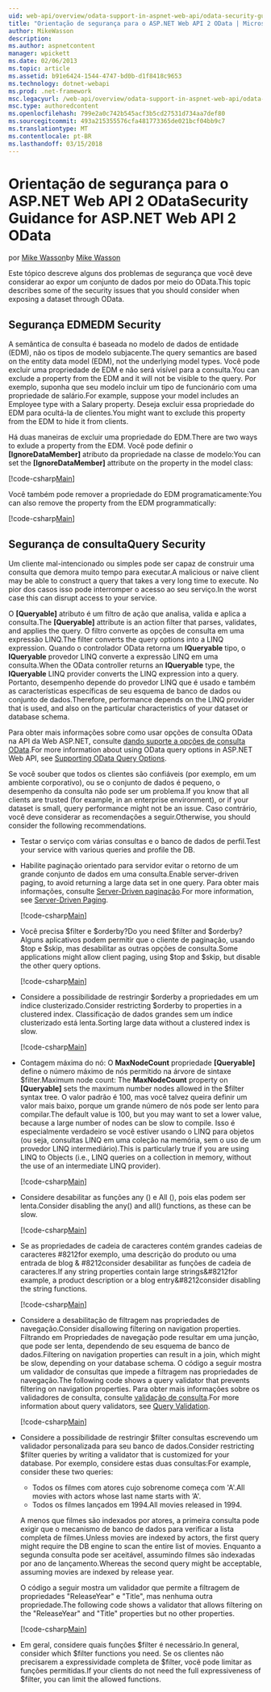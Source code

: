 ```yaml
---
uid: web-api/overview/odata-support-in-aspnet-web-api/odata-security-guidance
title: "Orientação de segurança para o ASP.NET Web API 2 OData | Microsoft Docs"
author: MikeWasson
description: 
ms.author: aspnetcontent
manager: wpickett
ms.date: 02/06/2013
ms.topic: article
ms.assetid: b91e6424-1544-4747-bd0b-d1f8418c9653
ms.technology: dotnet-webapi
ms.prod: .net-framework
msc.legacyurl: /web-api/overview/odata-support-in-aspnet-web-api/odata-security-guidance
msc.type: authoredcontent
ms.openlocfilehash: 799e2a0c742b545acf3b5cd27531d734aa7def80
ms.sourcegitcommit: 493a215355576cfa481773365de021bcf04bb9c7
ms.translationtype: MT
ms.contentlocale: pt-BR
ms.lasthandoff: 03/15/2018
---
```

<a name="security-guidance-for-aspnet-web-api-2-odata"></a><span data-ttu-id="839c7-102">Orientação de segurança para o ASP.NET Web API 2 OData</span><span class="sxs-lookup"><span data-stu-id="839c7-102">Security Guidance for ASP.NET Web API 2 OData</span></span>
====================
<span data-ttu-id="839c7-103">por [Mike Wasson](https://github.com/MikeWasson)</span><span class="sxs-lookup"><span data-stu-id="839c7-103">by [Mike Wasson](https://github.com/MikeWasson)</span></span>

<span data-ttu-id="839c7-104">Este tópico descreve alguns dos problemas de segurança que você deve considerar ao expor um conjunto de dados por meio do OData.</span><span class="sxs-lookup"><span data-stu-id="839c7-104">This topic describes some of the security issues that you should consider when exposing a dataset through OData.</span></span>

## <a name="edm-security"></a><span data-ttu-id="839c7-105">Segurança EDM</span><span class="sxs-lookup"><span data-stu-id="839c7-105">EDM Security</span></span>

<span data-ttu-id="839c7-106">A semântica de consulta é baseada no modelo de dados de entidade (EDM), não os tipos de modelo subjacente.</span><span class="sxs-lookup"><span data-stu-id="839c7-106">The query semantics are based on the entity data model (EDM), not the underlying model types.</span></span> <span data-ttu-id="839c7-107">Você pode excluir uma propriedade de EDM e não será visível para a consulta.</span><span class="sxs-lookup"><span data-stu-id="839c7-107">You can exclude a property from the EDM and it will not be visible to the query.</span></span> <span data-ttu-id="839c7-108">Por exemplo, suponha que seu modelo incluir um tipo de funcionário com uma propriedade de salário.</span><span class="sxs-lookup"><span data-stu-id="839c7-108">For example, suppose your model includes an Employee type with a Salary property.</span></span> <span data-ttu-id="839c7-109">Deseja excluir essa propriedade do EDM para ocultá-la de clientes.</span><span class="sxs-lookup"><span data-stu-id="839c7-109">You might want to exclude this property from the EDM to hide it from clients.</span></span>

<span data-ttu-id="839c7-110">Há duas maneiras de excluir uma propriedade do EDM.</span><span class="sxs-lookup"><span data-stu-id="839c7-110">There are two ways to exlude a property from the EDM.</span></span> <span data-ttu-id="839c7-111">Você pode definir o **[IgnoreDataMember]** atributo da propriedade na classe de modelo:</span><span class="sxs-lookup"><span data-stu-id="839c7-111">You can set the **[IgnoreDataMember]** attribute on the property in the model class:</span></span>

[!code-csharp[Main](odata-security-guidance/samples/sample1.cs)]

<span data-ttu-id="839c7-112">Você também pode remover a propriedade do EDM programaticamente:</span><span class="sxs-lookup"><span data-stu-id="839c7-112">You can also remove the property from the EDM programmatically:</span></span>

[!code-csharp[Main](odata-security-guidance/samples/sample2.cs)]

## <a name="query-security"></a><span data-ttu-id="839c7-113">Segurança de consulta</span><span class="sxs-lookup"><span data-stu-id="839c7-113">Query Security</span></span>

<span data-ttu-id="839c7-114">Um cliente mal-intencionado ou simples pode ser capaz de construir uma consulta que demora muito tempo para executar.</span><span class="sxs-lookup"><span data-stu-id="839c7-114">A malicious or naive client may be able to construct a query that takes a very long time to execute.</span></span> <span data-ttu-id="839c7-115">No pior dos casos isso pode interromper o acesso ao seu serviço.</span><span class="sxs-lookup"><span data-stu-id="839c7-115">In the worst case this can disrupt access to your service.</span></span>

<span data-ttu-id="839c7-116">O **[Queryable]** atributo é um filtro de ação que analisa, valida e aplica a consulta.</span><span class="sxs-lookup"><span data-stu-id="839c7-116">The **[Queryable]** attribute is an action filter that parses, validates, and applies the query.</span></span> <span data-ttu-id="839c7-117">O filtro converte as opções de consulta em uma expressão LINQ.</span><span class="sxs-lookup"><span data-stu-id="839c7-117">The filter converts the query options into a LINQ expression.</span></span> <span data-ttu-id="839c7-118">Quando o controlador OData retorna um **IQueryable** tipo, o **IQueryable** provedor LINQ converte a expressão LINQ em uma consulta.</span><span class="sxs-lookup"><span data-stu-id="839c7-118">When the OData controller returns an **IQueryable** type, the **IQueryable** LINQ provider converts the LINQ expression into a query.</span></span> <span data-ttu-id="839c7-119">Portanto, desempenho depende do provedor LINQ que é usado e também as características específicas de seu esquema de banco de dados ou conjunto de dados.</span><span class="sxs-lookup"><span data-stu-id="839c7-119">Therefore, performance depends on the LINQ provider that is used, and also on the particular characteristics of your dataset or database schema.</span></span>

<span data-ttu-id="839c7-120">Para obter mais informações sobre como usar opções de consulta OData na API da Web ASP.NET, consulte [dando suporte a opções de consulta OData](supporting-odata-query-options.md).</span><span class="sxs-lookup"><span data-stu-id="839c7-120">For more information about using OData query options in ASP.NET Web API, see [Supporting OData Query Options](supporting-odata-query-options.md).</span></span>

<span data-ttu-id="839c7-121">Se você souber que todos os clientes são confiáveis (por exemplo, em um ambiente corporativo), ou se o conjunto de dados é pequeno, o desempenho da consulta não pode ser um problema.</span><span class="sxs-lookup"><span data-stu-id="839c7-121">If you know that all clients are trusted (for example, in an enterprise environment), or if your dataset is small, query performance might not be an issue.</span></span> <span data-ttu-id="839c7-122">Caso contrário, você deve considerar as recomendações a seguir.</span><span class="sxs-lookup"><span data-stu-id="839c7-122">Otherwise, you should consider the following recommendations.</span></span>

- <span data-ttu-id="839c7-123">Testar o serviço com várias consultas e o banco de dados de perfil.</span><span class="sxs-lookup"><span data-stu-id="839c7-123">Test your service with various queries and profile the DB.</span></span>
- <span data-ttu-id="839c7-124">Habilite paginação orientado para servidor evitar o retorno de um grande conjunto de dados em uma consulta.</span><span class="sxs-lookup"><span data-stu-id="839c7-124">Enable server-driven paging, to avoid returning a large data set in one query.</span></span> <span data-ttu-id="839c7-125">Para obter mais informações, consulte [Server-Driven paginação](supporting-odata-query-options.md#server-paging).</span><span class="sxs-lookup"><span data-stu-id="839c7-125">For more information, see [Server-Driven Paging](supporting-odata-query-options.md#server-paging).</span></span> 

    [!code-csharp[Main](odata-security-guidance/samples/sample3.cs)]
- <span data-ttu-id="839c7-126">Você precisa $filter e $orderby?</span><span class="sxs-lookup"><span data-stu-id="839c7-126">Do you need $filter and $orderby?</span></span> <span data-ttu-id="839c7-127">Alguns aplicativos podem permitir que o cliente de paginação, usando $top e $skip, mas desabilitar as outras opções de consulta.</span><span class="sxs-lookup"><span data-stu-id="839c7-127">Some applications might allow client paging, using $top and $skip, but disable the other query options.</span></span> 

    [!code-csharp[Main](odata-security-guidance/samples/sample4.cs)]
- <span data-ttu-id="839c7-128">Considere a possibilidade de restringir $orderby a propriedades em um índice clusterizado.</span><span class="sxs-lookup"><span data-stu-id="839c7-128">Consider restricting $orderby to properties in a clustered index.</span></span> <span data-ttu-id="839c7-129">Classificação de dados grandes sem um índice clusterizado está lenta.</span><span class="sxs-lookup"><span data-stu-id="839c7-129">Sorting large data without a clustered index is slow.</span></span> 

    [!code-csharp[Main](odata-security-guidance/samples/sample5.cs)]
- <span data-ttu-id="839c7-130">Contagem máxima do nó: O **MaxNodeCount** propriedade **[Queryable]** define o número máximo de nós permitido na árvore de sintaxe $filter.</span><span class="sxs-lookup"><span data-stu-id="839c7-130">Maximum node count: The **MaxNodeCount** property on **[Queryable]** sets the maximum number nodes allowed in the $filter syntax tree.</span></span> <span data-ttu-id="839c7-131">O valor padrão é 100, mas você talvez queira definir um valor mais baixo, porque um grande número de nós pode ser lento para compilar.</span><span class="sxs-lookup"><span data-stu-id="839c7-131">The default value is 100, but you may want to set a lower value, because a large number of nodes can be slow to compile.</span></span> <span data-ttu-id="839c7-132">Isso é especialmente verdadeiro se você estiver usando o LINQ para objetos (ou seja, consultas LINQ em uma coleção na memória, sem o uso de um provedor LINQ intermediário).</span><span class="sxs-lookup"><span data-stu-id="839c7-132">This is particularly true if you are using LINQ to Objects (i.e., LINQ queries on a collection in memory, without the use of an intermediate LINQ provider).</span></span> 

    [!code-csharp[Main](odata-security-guidance/samples/sample6.cs)]
- <span data-ttu-id="839c7-133">Considere desabilitar as funções any () e All (), pois elas podem ser lenta.</span><span class="sxs-lookup"><span data-stu-id="839c7-133">Consider disabling the any() and all() functions, as these can be slow.</span></span> 

    [!code-csharp[Main](odata-security-guidance/samples/sample7.cs)]
- <span data-ttu-id="839c7-134">Se as propriedades de cadeia de caracteres contém grandes cadeias de caracteres #8212for exemplo, uma descrição do produto ou uma entrada de blog & #8212consider desabilitar as funções de cadeia de caracteres.</span><span class="sxs-lookup"><span data-stu-id="839c7-134">If any string properties contain large strings&#8212for example, a product description or a blog entry&#8212consider disabling the string functions.</span></span> 

    [!code-csharp[Main](odata-security-guidance/samples/sample8.cs)]
- <span data-ttu-id="839c7-135">Considere a desabilitação de filtragem nas propriedades de navegação.</span><span class="sxs-lookup"><span data-stu-id="839c7-135">Consider disallowing filtering on navigation properties.</span></span> <span data-ttu-id="839c7-136">Filtrando em Propriedades de navegação pode resultar em uma junção, que pode ser lenta, dependendo de seu esquema de banco de dados.</span><span class="sxs-lookup"><span data-stu-id="839c7-136">Filtering on navigation properties can result in a join, which might be slow, depending on your database schema.</span></span> <span data-ttu-id="839c7-137">O código a seguir mostra um validador de consultas que impede a filtragem nas propriedades de navegação.</span><span class="sxs-lookup"><span data-stu-id="839c7-137">The following code shows a query validator that prevents filtering on navigation properties.</span></span> <span data-ttu-id="839c7-138">Para obter mais informações sobre os validadores de consulta, consulte [validação de consulta](supporting-odata-query-options.md#query-validation).</span><span class="sxs-lookup"><span data-stu-id="839c7-138">For more information about query validators, see [Query Validation](supporting-odata-query-options.md#query-validation).</span></span> 

    [!code-csharp[Main](odata-security-guidance/samples/sample9.cs)]
- <span data-ttu-id="839c7-139">Considere a possibilidade de restringir $filter consultas escrevendo um validador personalizada para seu banco de dados.</span><span class="sxs-lookup"><span data-stu-id="839c7-139">Consider restricting $filter queries by writing a validator that is customized for your database.</span></span> <span data-ttu-id="839c7-140">Por exemplo, considere estas duas consultas:</span><span class="sxs-lookup"><span data-stu-id="839c7-140">For example, consider these two queries:</span></span> 

    - <span data-ttu-id="839c7-141">Todos os filmes com atores cujo sobrenome começa com 'A'.</span><span class="sxs-lookup"><span data-stu-id="839c7-141">All movies with actors whose last name starts with ‘A'.</span></span>
    - <span data-ttu-id="839c7-142">Todos os filmes lançados em 1994.</span><span class="sxs-lookup"><span data-stu-id="839c7-142">All movies released in 1994.</span></span>

    <span data-ttu-id="839c7-143">A menos que filmes são indexados por atores, a primeira consulta pode exigir que o mecanismo de banco de dados para verificar a lista completa de filmes.</span><span class="sxs-lookup"><span data-stu-id="839c7-143">Unless movies are indexed by actors, the first query might require the DB engine to scan the entire list of movies.</span></span> <span data-ttu-id="839c7-144">Enquanto a segunda consulta pode ser aceitável, assumindo filmes são indexadas por ano de lançamento.</span><span class="sxs-lookup"><span data-stu-id="839c7-144">Whereas the second query might be acceptable, assuming movies are indexed by release year.</span></span>

    <span data-ttu-id="839c7-145">O código a seguir mostra um validador que permite a filtragem de propriedades "ReleaseYear" e "Title", mas nenhuma outra propriedade.</span><span class="sxs-lookup"><span data-stu-id="839c7-145">The following code shows a validator that allows filtering on the "ReleaseYear" and "Title" properties but no other properties.</span></span>

    [!code-csharp[Main](odata-security-guidance/samples/sample10.cs)]
- <span data-ttu-id="839c7-146">Em geral, considere quais funções $filter é necessário.</span><span class="sxs-lookup"><span data-stu-id="839c7-146">In general, consider which $filter functions you need.</span></span> <span data-ttu-id="839c7-147">Se os clientes não precisarem a expressividade completa de $filter, você pode limitar as funções permitidas.</span><span class="sxs-lookup"><span data-stu-id="839c7-147">If your clients do not need the full expressiveness of $filter, you can limit the allowed functions.</span></span>
